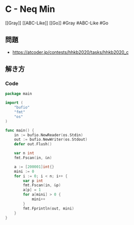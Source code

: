# C - Neq Min
[[Gray]] [[ABC-Like]] [[Go]]
#Gray #ABC-Like #Go 

## 問題
- https://atcoder.jp/contests/hhkb2020/tasks/hhkb2020_c

## 解き方
### Code
```go
package main

import (
	"bufio"
	"fmt"
	"os"
)

func main() {
	in := bufio.NewReader(os.Stdin)
	out := bufio.NewWriter(os.Stdout)
	defer out.Flush()

	var n int
	fmt.Fscan(in, &n)

	a := [200001]int{}
	mini := 0
	for i := 0; i < n; i++ {
		var p int
		fmt.Fscan(in, &p)
		a[p] = 1
		for a[mini] > 0 {
			mini++
		}
		fmt.Fprintln(out, mini)
	}
}
```